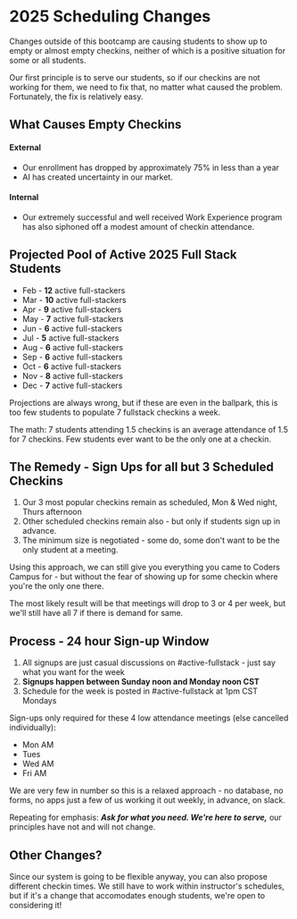 # 2025 Scheduling Changes

Changes outside of this bootcamp are causing students to show up to empty or almost empty checkins, neither of which is a positive situation for some or all students.

Our first principle is to serve our students, so if our checkins are not working for them, we need to fix that, no matter what caused the problem. Fortunately, the fix is relatively easy.

## What Causes Empty Checkins

#### External

- Our enrollment has dropped by approximately 75% in less than a year
- AI has created uncertainty in our market.

#### Internal

- Our extremely successful and well received Work Experience program has also siphoned off a modest amount of checkin attendance.

## Projected Pool of Active 2025 Full Stack Students

- Feb - **12** active full-stackers
- Mar - **10** active full-stackers
- Apr - **9** active full-stackers
- May - **7** active full-stackers
- Jun - **6** active full-stackers
- Jul - **5** active full-stackers
- Aug - **6** active full-stackers
- Sep - **6** active full-stackers
- Oct - **6** active full-stackers
- Nov - **8** active full-stackers
- Dec - **7** active full-stackers

Projections are always wrong, but if these are even in the ballpark, this is too few students to populate 7 fullstack checkins a week.

The math: 7 students attending 1.5 checkins is an average attendance of 1.5 for 7 checkins. Few students ever want to be the only one at a checkin.

## The Remedy - Sign Ups for all but 3 Scheduled Checkins

1. Our 3 most popular checkins remain as scheduled, Mon & Wed night, Thurs afternoon
2. Other scheduled checkins remain also - but only if students sign up in advance.
3. The minimum size is negotiated - some do, some don't want to be the only student at a meeting.

Using this approach, we can still give you everything you came to Coders Campus for - but without the fear of showing up for some checkin where you're the only one there.

The most likely result will be that meetings will drop to 3 or 4 per week, but we'll still have all 7 if there is demand for same.

## Process - 24 hour Sign-up Window

1. All signups are just casual discussions on #active-fullstack - just say what you want for the week
2. **Signups happen between Sunday noon and Monday noon CST**
3. Schedule for the week is posted in #active-fullstack at 1pm CST Mondays

Sign-ups only required for these 4 low attendance meetings (else cancelled individually):

- Mon AM
- Tues
- Wed AM
- Fri AM

We are very few in number so this is a relaxed approach - no database, no forms, no apps just a few of us working it out weekly, in advance, on slack.

Repeating for emphasis: _**Ask for what you need. We're here to serve,**_ our principles have not and will not change.

## Other Changes?

Since our system is going to be flexible anyway, you can also propose different checkin times. We still have to work within instructor's schedules, but if it's a change that accomodates enough students, we're open to considering it!

